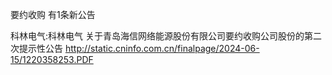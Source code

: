 要约收购 有1条新公告 

科林电气:科林电气 关于青岛海信网络能源股份有限公司要约收购公司股份的第二次提示性公告 http://static.cninfo.com.cn/finalpage/2024-06-15/1220358253.PDF 

